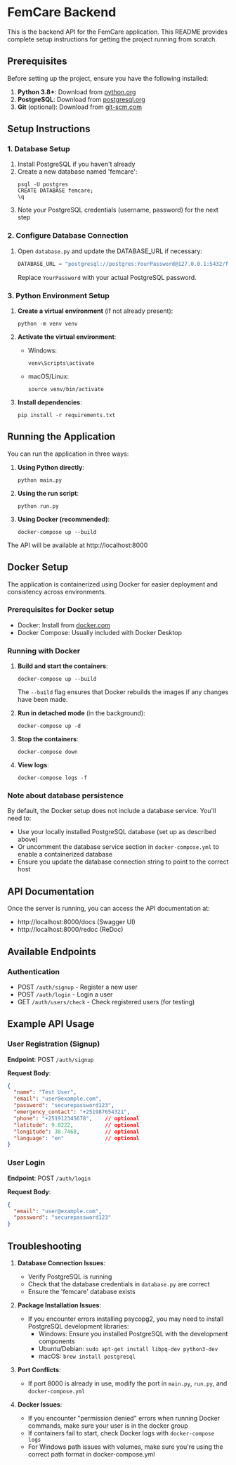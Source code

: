 # FemCare Backend

This is the backend API for the FemCare application. This README provides complete setup instructions for getting the project running from scratch.

## Prerequisites

Before setting up the project, ensure you have the following installed:

1. **Python 3.8+**: Download from [python.org](https://www.python.org/downloads/)
2. **PostgreSQL**: Download from [postgresql.org](https://www.postgresql.org/download/)
3. **Git** (optional): Download from [git-scm.com](https://git-scm.com/downloads)

## Setup Instructions

### 1. Database Setup

1. Install PostgreSQL if you haven't already
2. Create a new database named 'femcare':
   ```
   psql -U postgres
   CREATE DATABASE femcare;
   \q
   ```
3. Note your PostgreSQL credentials (username, password) for the next step

### 2. Configure Database Connection

1. Open `database.py` and update the DATABASE_URL if necessary:
   ```python
   DATABASE_URL = "postgresql://postgres:YourPassword@127.0.0.1:5432/femcare"
   ```
   Replace `YourPassword` with your actual PostgreSQL password.

### 3. Python Environment Setup

1. **Create a virtual environment** (if not already present):
   ```
   python -m venv venv
   ```

2. **Activate the virtual environment**:
   - Windows:
     ```
     venv\Scripts\activate
     ```
   - macOS/Linux:
     ```
     source venv/bin/activate
     ```

3. **Install dependencies**:
   ```
   pip install -r requirements.txt
   ```

## Running the Application

You can run the application in three ways:

1. **Using Python directly**:
   ```
   python main.py
   ```

2. **Using the run script**:
   ```
   python run.py
   ```

3. **Using Docker (recommended)**:
   ```
   docker-compose up --build
   ```

The API will be available at http://localhost:8000

## Docker Setup

The application is containerized using Docker for easier deployment and consistency across environments.

### Prerequisites for Docker setup
- Docker: Install from [docker.com](https://www.docker.com/get-started)
- Docker Compose: Usually included with Docker Desktop

### Running with Docker

1. **Build and start the containers**:
   ```
   docker-compose up --build
   ```
   The `--build` flag ensures that Docker rebuilds the images if any changes have been made.

2. **Run in detached mode** (in the background):
   ```
   docker-compose up -d
   ```

3. **Stop the containers**:
   ```
   docker-compose down
   ```

4. **View logs**:
   ```
   docker-compose logs -f
   ```

### Note about database persistence
By default, the Docker setup does not include a database service. You'll need to:
- Use your locally installed PostgreSQL database (set up as described above)
- Or uncomment the database service section in `docker-compose.yml` to enable a containerized database
- Ensure you update the database connection string to point to the correct host

## API Documentation

Once the server is running, you can access the API documentation at:
- http://localhost:8000/docs (Swagger UI)
- http://localhost:8000/redoc (ReDoc)

## Available Endpoints

### Authentication
- POST `/auth/signup` - Register a new user
- POST `/auth/login` - Login a user
- GET `/auth/users/check` - Check registered users (for testing)

## Example API Usage

### User Registration (Signup)

**Endpoint**: POST `/auth/signup`

**Request Body**:
```json
{
  "name": "Test User",
  "email": "user@example.com",
  "password": "securepassword123",
  "emergency_contact": "+251987654321",
  "phone": "+251912345678",    // optional
  "latitude": 9.0222,          // optional
  "longitude": 38.7468,        // optional
  "language": "en"             // optional
}
```

### User Login

**Endpoint**: POST `/auth/login`

**Request Body**:
```json
{
  "email": "user@example.com", 
  "password": "securepassword123"
}
```

## Troubleshooting

1. **Database Connection Issues**:
   - Verify PostgreSQL is running
   - Check that the database credentials in `database.py` are correct
   - Ensure the 'femcare' database exists

2. **Package Installation Issues**:
   - If you encounter errors installing psycopg2, you may need to install PostgreSQL development libraries:
     - Windows: Ensure you installed PostgreSQL with the development components
     - Ubuntu/Debian: `sudo apt-get install libpq-dev python3-dev`
     - macOS: `brew install postgresql`

3. **Port Conflicts**:
   - If port 8000 is already in use, modify the port in `main.py`, `run.py`, and `docker-compose.yml`

4. **Docker Issues**:
   - If you encounter "permission denied" errors when running Docker commands, make sure your user is in the docker group
   - If containers fail to start, check Docker logs with `docker-compose logs`
   - For Windows path issues with volumes, make sure you're using the correct path format in docker-compose.yml 